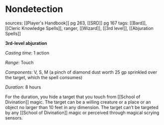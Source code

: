 # Nondetection
sources: [[Player's Handbook]] pg 263, [[SRD]] pg 167
tags: [[Bard]], [[Cleric Knowledge Spells]], ranger, [[Wizard]], [[3rd level]], [[Abjuration Spells]]

**3rd-level abjuration**

*Casting time*: 1 action

*Range*: Touch

*Components*: V, S, M (a pinch of diamond dust worth 25 gp sprinkled over the target, which the spell consumes)

*Duration*: 8 hours

For the duration, you hide a target that you touch from [[School of Divination]] magic. The target can be a willing creature or a place or an object no larger than 10 feet in any dimension. The target can’t be targeted by any [[School of Divination]] magic or perceived through magical scrying sensors.

